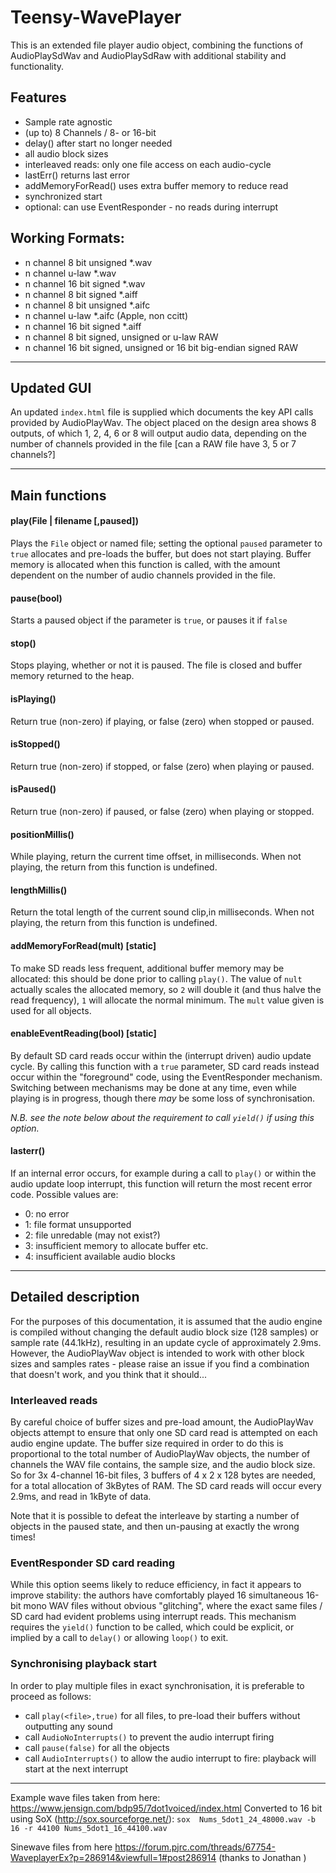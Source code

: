 # Teensy-WavePlayer

This is an extended file player audio object, combining the functions of AudioPlaySdWav and AudioPlaySdRaw
with additional stability and functionality.

## Features

- Sample rate agnostic
- (up to) 8 Channels / 8- or 16-bit
- delay() after start no longer needed
- all audio block sizes
- interleaved reads: only one file access on each audio-cycle
- lastErr() returns last error
- addMemoryForRead() uses extra buffer memory to reduce read
- synchronized start
- optional: can use EventResponder - no reads during interrupt

## Working Formats:
- n channel 8 bit unsigned *.wav
- n channel u-law *.wav
- n channel 16 bit signed *.wav
- n channel 8 bit signed *.aiff
- n channel 8 bit unsigned *.aifc
- n channel u-law *.aifc (Apple, non ccitt)
- n channel 16 bit signed *.aiff
- n channel 8 bit signed, unsigned or u-law RAW
- n channel 16 bit signed, unsigned or 16 bit big-endian signed RAW

---
## Updated GUI

An updated `index.html` file is supplied which documents the key API calls provided by AudioPlayWav. The object placed on the design area shows 8 outputs, of which 1, 2, 4, 6 or 8 will output audio data, depending on the number of channels provided in the file [can a RAW file have 3, 5 or 7 channels?]

---
## Main functions
#### play(File | filename [,paused])
Plays the `File` object or named file; setting the optional `paused` parameter to `true` allocates and pre-loads the buffer, but does not start playing. Buffer memory is allocated when this function is called, with the amount dependent on the number of audio channels provided in the file.
#### pause(bool)
Starts a paused object if the parameter is `true`, or pauses it if `false`
#### stop()
Stops playing, whether or not it is paused. The file is closed and buffer memory returned to the heap.
#### isPlaying()
Return true (non-zero) if playing, or false (zero) when stopped or paused.  
#### isStopped()
Return true (non-zero) if stopped, or false (zero) when playing or paused.  
#### isPaused()
Return true (non-zero) if paused, or false (zero) when playing or stopped.  
#### positionMillis()
While playing, return the current time offset, in milliseconds.  When not playing, the return from this function is undefined.
#### lengthMillis()
Return the total length of the current sound clip,in milliseconds. When not playing, the return from this function is undefined.
#### addMemoryForRead(mult) [static]
To make SD reads less frequent, additional buffer memory may be allocated: this should be done prior to calling `play()`. The value of `nult` actually scales the allocated memory, so `2` will double it (and thus halve the read frequency), `1` will allocate the normal minimum. The `mult` value given is used for all objects.
#### enableEventReading(bool) [static]
By default SD card reads occur within the (interrupt driven) audio update cycle. By calling this function with a `true` parameter, SD card reads instead occur within the "foreground" code, using the EventResponder mechanism. Switching between mechanisms may be done at any time, even while playing is in progress, though there *may* be some loss of synchronisation.

*N.B. see the note below about the requirement to call `yield()` if using this option.*
#### lasterr()
If an internal error occurs, for example during a call to `play()` or within the audio update loop interrupt, this function will return the most recent error code. Possible values are:
- 0: no error
- 1: file format unsupported
- 2: file unredable (may not exist?)
- 3: insufficient memory to allocate buffer etc.
- 4: insufficient available audio blocks
---
## Detailed description
For the purposes of this documentation, it is assumed that the audio engine is compiled without changing the default audio block size (128 samples) or sample rate (44.1kHz), resulting in an update cycle of approximately 2.9ms. However, the AudioPlayWav object is intended to work with other block sizes and samples rates - please raise an issue if you find a combination that doesn't work, and you think that it should...
### Interleaved reads
By careful choice of buffer sizes and pre-load amount, the AudioPlayWav objects attempt to ensure that only one SD card read is attempted on each audio engine update. The buffer size required in order to do this is proportional to the total number of AudioPlayWav objects, the number of channels the WAV file contains, the sample size, and the audio block size. So for 3x 4-channel 16-bit files, 3 buffers of 4 x 2 x 128 bytes are needed, for a total allocation of 3kBytes of RAM. The SD card reads will occur every 2.9ms, and read in 1kByte of data.

Note that it is possible to defeat the interleave by starting a number of objects in the paused state, and then un-pausing at exactly the wrong times!
### EventResponder SD card reading
While this option seems likely to reduce efficiency, in fact it appears to improve stability: the authors have comfortably played 16 simultaneous 16-bit mono WAV files without obvious "glitching", where the exact same files / SD card had evident problems using interrupt reads. This mechanism requires the `yield()` function to be called, which could be explicit, or implied by a call to `delay()` or allowing `loop()` to exit.
### Synchronising playback start
In order to play multiple files in exact synchronisation, it is preferable to proceed as follows:
- call `play(<file>,true)` for all files, to pre-load their buffers without outputting any sound
- call `AudioNoInterrupts()` to prevent the audio interrupt firing
- call `pause(false)` for all the objects
- call `AudioInterrupts()` to allow the audio interrupt to fire: playback will start at the next interrupt

---
Example wave files taken from here:
https://www.jensign.com/bdp95/7dot1voiced/index.html
Converted to 16 bit using SoX (http://sox.sourceforge.net/):
`sox  Nums_5dot1_24_48000.wav -b 16 -r 44100 Nums_5dot1_16_44100.wav`

Sinewave files from here https://forum.pjrc.com/threads/67754-WaveplayerEx?p=286914&viewfull=1#post286914 (thanks to Jonathan )

